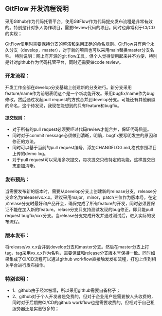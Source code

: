 ## GitFlow 开发流程说明

采用Github作为代码托管平台，使用GitFlow作为代码提交发布流程是非常有效的。特别是针对多人协作项目，需要Review代码的项目。同时也非常利于CI/CD的实现；

GitFlow使用时需要保持分支的整洁和采用正确的命名规则。GitFlow只有两个永久分支（develop，master），对于新的项目也可以采用main替换master分支名称。
特别说明：网上有开源的git flow工具，但个人觉得使用起来并不方便，特别是针对github作为代码托管平台，同时还需要做code review。

### 开发流程：
开发工作全部在develop分支基础上创建新的分支进行。新分支采用feature/name作为前缀表明这个是一个新功能开发。采用bugfix/name作为bug修改。然后通过发起pull request的方式合并到develop分支。可能还有其他前缀的命名，这个待发现，我现在能想到的只有feature和bugfix。
#### 提交规则：
* 对于所有的pull request必须要经过代码review才能合并，保证代码质量。
* 同时对于commit message必须做到清晰，明确，bugfix要写明发生的原因和修正的方法。
* 同时可以基于当前的pull request编号，添加CHANGELOG.md,格式参照项目上传的demo log。
* 对于pull request可以采用多次提交，每次提交只改特定的功能，这样提交日志更加清晰。

### 发布预热：
当需要发布新的版本时，需要从develop分支上创建新的release分支，release分支命名为release/vx.x.x。建议采用major，minor，patch三位作为版本号。在定义relase分支时最好和产品开会，确保完成了所有feature的开发，同时必须要保证不能在加入新的feature。relase分支只支持测试发现的bug修正，即只能pull request bugfix/xxx分支。当release分支完成开发并通过测试后，进入实际的发布流程。


### 版本发布：
将release/vx.x.x合并到develop分支和master分支。然后在master分支上打tag，tag采用vx.x.x作为名称，需要保证和release分支版本号保持一致。同时如果集成了CI/CD流程可以通过github workflow直接触发发布流程，打包上传到相关平台进行发布操作。

### 特别说明：
* 1、github由于经常被墙，所以采用github需要自备梯子；
* 2、github对于个人开发者是免费的，但对于企业用户是需要按人头收费的，同时对于后期做CI/CD的github workflow也是需要收费的。但相对于自己租服务器还是实惠很多的；


